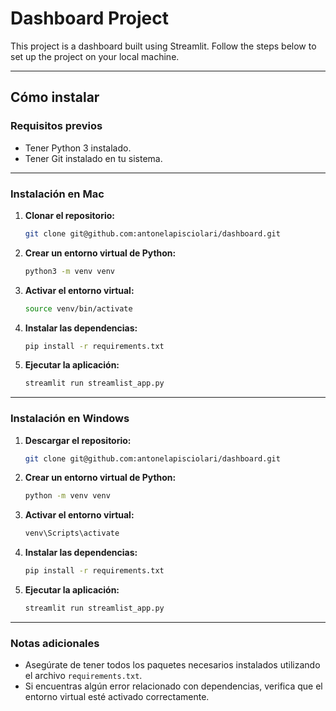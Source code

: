 # Dashboard Project

This project is a dashboard built using Streamlit. Follow the steps below to set up the project on your local machine.

---

## Cómo instalar

### Requisitos previos
- Tener Python 3 instalado.
- Tener Git instalado en tu sistema.

---

### Instalación en Mac

1. **Clonar el repositorio:**
   ```bash
   git clone git@github.com:antonelapisciolari/dashboard.git
   ```
2. **Crear un entorno virtual de Python:**
   ```bash
   python3 -m venv venv
   ```
3. **Activar el entorno virtual:**
   ```bash
   source venv/bin/activate
   ```
4. **Instalar las dependencias:**
   ```bash
   pip install -r requirements.txt
   ```
5. **Ejecutar la aplicación:**
   ```bash
   streamlit run streamlist_app.py
   ```

---

### Instalación en Windows

1. **Descargar el repositorio:**
   ```bash
   git clone git@github.com:antonelapisciolari/dashboard.git
   ```
2. **Crear un entorno virtual de Python:**
   ```bash
   python -m venv venv
   ```
3. **Activar el entorno virtual:**
   ```bash
   venv\Scripts\activate
   ```
4. **Instalar las dependencias:**
   ```bash
   pip install -r requirements.txt
   ```
5. **Ejecutar la aplicación:**
   ```bash
   streamlit run streamlist_app.py
   ```

---

### Notas adicionales
- Asegúrate de tener todos los paquetes necesarios instalados utilizando el archivo `requirements.txt`.
- Si encuentras algún error relacionado con dependencias, verifica que el entorno virtual esté activado correctamente.


  
